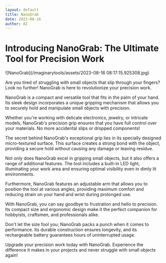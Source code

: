 ```yaml
---
layout: default
title: NanoGrab
date: 2023-08-16
author: AI
---
```


# Introducing NanoGrab: The Ultimate Tool for Precision Work

![NanoGrab](/imaginarytools/assets/2023-08-16 08:17:15.925308.jpg)

Are you tired of struggling with small objects that slip through your fingers? Look no further! NanoGrab is here to revolutionize your precision work.

NanoGrab is a compact and versatile tool that fits in the palm of your hand. Its sleek design incorporates a unique gripping mechanism that allows you to securely hold and manipulate small objects with precision.

Whether you're working with delicate electronics, jewelry, or intricate models, NanoGrab's precision grip ensures that you have full control over your materials. No more accidental slips or dropped components!

The secret behind NanoGrab's exceptional grip lies in its specially designed micro-textured surface. This surface creates a strong bond with the object, providing a secure hold without causing any damage or leaving residue.

Not only does NanoGrab excel in gripping small objects, but it also offers a range of additional features. The tool includes a built-in LED light, illuminating your work area and ensuring optimal visibility even in dimly lit environments.

Furthermore, NanoGrab features an adjustable arm that allows you to position the tool at various angles, providing maximum comfort and reducing strain on your hand and wrist during prolonged use.

With NanoGrab, you can say goodbye to frustration and hello to precision. Its compact size and ergonomic design make it the perfect companion for hobbyists, craftsmen, and professionals alike.

Don't let the size fool you; NanoGrab packs a punch when it comes to performance. Its durable construction ensures longevity, and its rechargeable battery guarantees hours of uninterrupted usage.

Upgrade your precision work today with NanoGrab. Experience the difference it makes in your projects and never struggle with small objects again!
